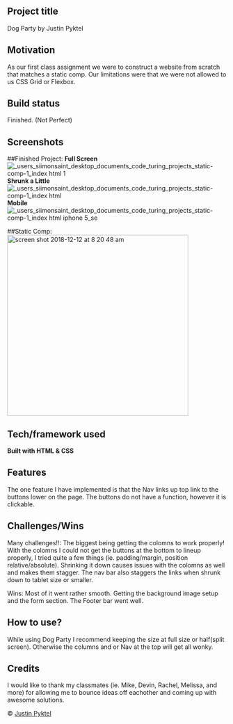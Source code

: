 ## Project title
Dog Party by Justin Pyktel

## Motivation
As our first class assignment we were to construct a website from scratch that matches a static comp. Our limitations were that we were not allowed to us CSS Grid or Flexbox.

## Build status
Finished. (Not Perfect)
 
## Screenshots
##Finished Project:
**Full Screen**
![_users_siimonsaint_desktop_documents_code_turing_projects_static-comp-1_index html 1](https://user-images.githubusercontent.com/23123990/49880678-e79f8a80-fde9-11e8-864f-b3323322fd42.png)
**Shrunk a Little**
![_users_siimonsaint_desktop_documents_code_turing_projects_static-comp-1_index html](https://user-images.githubusercontent.com/23123990/49880679-e8382100-fde9-11e8-9069-6762c1e8fd82.png)
**Mobile**
![_users_siimonsaint_desktop_documents_code_turing_projects_static-comp-1_index html iphone 5_se](https://user-images.githubusercontent.com/23123990/49880680-e8382100-fde9-11e8-9549-c8d252d37179.png)

##Static Comp:
<img width="416" alt="screen shot 2018-12-12 at 8 20 48 am" src="https://user-images.githubusercontent.com/23123990/49880785-1a498300-fdea-11e8-810b-8e5c595f0b21.png">
<br>

## Tech/framework used
<b>Built with HTML & CSS</b>

## Features
The one feature I have implemented is that the Nav links up top link to the buttons lower on the page. The buttons do not have a function, however it is clickable.

## Challenges/Wins
Many challenges!!: The biggest being getting the colomns to work properly! With the colomns I could not get the buttons at the bottom to lineup properly, I tried quite a few things (ie. padding/margin, position relative/absolute). Shrinking it down causes issues with the colomns as well and makes them stagger. The nav bar also staggers the links when shrunk down to tablet size or smaller.

Wins: Most of it went rather smooth. Getting the background image setup and the form section. The Footer bar went well. 

## How to use?
While using Dog Party I recommend keeping the size at full size or half(split screen). Otherwise the columns and or Nav at the top will get all wonky.

## Credits
I would like to thank my classmates (ie. Mike, Devin, Rachel, Melissa, and more) for allowing me to bounce ideas off eachother and coming up with awesome solutions.

© [Justin Pyktel](https://github.com/SiimonStark)
